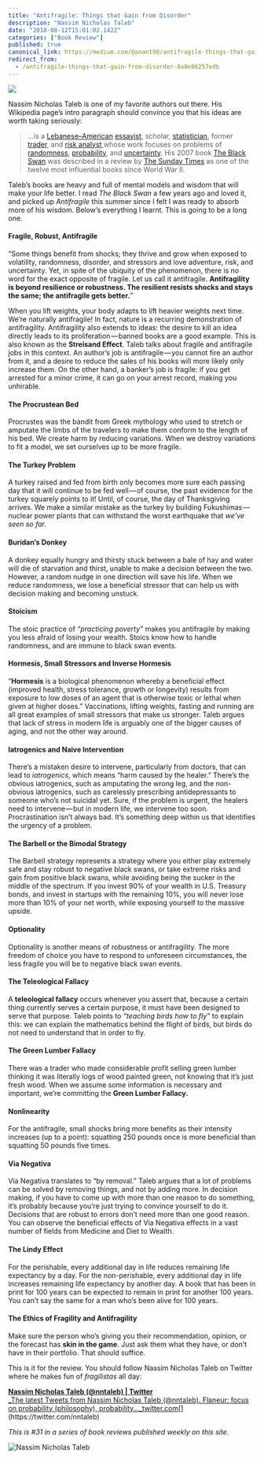 ```yaml
---
title: "Antifragile: Things that Gain from Disorder"
description: "Nassim Nicholas Taleb"
date: "2018-08-12T15:01:02.142Z"
categories: ["Book Review"]
published: true
canonical_link: https://medium.com/@anant90/antifragile-things-that-gain-from-disorder-8a0e86257edb
redirect_from:
  - /antifragile-things-that-gain-from-disorder-8a0e86257edb
---
```


![](/assets/blog/antifragile-things-that-gain-from-disorder/asset-1.jpeg)

Nassim Nicholas Taleb is one of my favorite authors out there. His Wikipedia page’s intro paragraph should convince you that his ideas are worth taking seriously:

> …is a [Lebanese–American](https://en.wikipedia.org/wiki/Lebanese_Americans "Lebanese Americans") [essayist](https://en.wikipedia.org/wiki/Essayist "Essayist"), scholar, [statistician](https://en.wikipedia.org/wiki/Statistician "Statistician"), former [trader](https://en.wikipedia.org/wiki/Trader_%28finance%29 "Trader (finance)"), and [risk analyst](https://en.wikipedia.org/wiki/Risk_analysis "Risk analysis"),whose work focuses on problems of [randomness](https://en.wikipedia.org/wiki/Randomness "Randomness"), [probability](https://en.wikipedia.org/wiki/Probability "Probability"), and [uncertainty](https://en.wikipedia.org/wiki/Uncertainty "Uncertainty"). His 2007 book [The Black Swan](https://en.wikipedia.org/wiki/The_Black_Swan_%28Taleb_book%29 "The Black Swan (Taleb book)") was described in a review by [The Sunday Times](https://en.wikipedia.org/wiki/The_Sunday_Times "The Sunday Times") as one of the twelve most influential books since World War II.

Taleb’s books are heavy and full of mental models and wisdom that will make your life better. I read _The Black Swan_ a few years ago and loved it, and picked up _Antifragile_ this summer since I felt I was ready to absorb more of his wisdom. Below’s everything I learnt. This is going to be a long one.

#### Fragile, Robust, Antifragile

“Some things benefit from shocks; they thrive and grow when exposed to volatility, randomness, disorder, and stressors and love adventure, risk, and uncertainty. Yet, in spite of the ubiquity of the phenomenon, there is no word for the exact opposite of fragile. Let us call it antifragile. **Antifragility is beyond resilience or robustness. The resilient resists shocks and stays the same; the antifragile gets better.**”

When you lift weights, your body adapts to lift heavier weights next time. We’re naturally antifragile! In fact, nature is a recurring demonstration of antifragility. Antifragility also extends to ideas: the desire to kill an idea directly leads to its proliferation — banned books are a good example. This is also known as the **Streisand Effect**. Taleb talks about fragile and antifragile jobs in this context. An author’s job is antifragile — you cannot fire an author from it, and a desire to reduce the sales of his books will more likely only increase them. On the other hand, a banker’s job is fragile: if you get arrested for a minor crime, it can go on your arrest record, making you unhirable.

#### The Procrustean Bed

Procrustes was the bandit from Greek mythology who used to stretch or amputate the limbs of the travelers to make them conform to the length of his bed. We create harm by reducing variations. When we destroy variations to fit a model, we set ourselves up to be more fragile.

#### The Turkey Problem

A turkey raised and fed from birth only becomes more sure each passing day that it will continue to be fed well — of course, the past evidence for the turkey squarely points to it! Until, of course, the day of Thanksgiving arrives. We make a similar mistake as the turkey by building Fukushimas — nuclear power plants that can withstand the worst earthquake that _we’ve seen so far._

#### Buridan’s Donkey

A donkey equally hungry and thirsty stuck between a bale of hay and water will die of starvation and thirst, unable to make a decision between the two. However, a random nudge in one direction will save his life. When we reduce randomness, we lose a beneficial stressor that can help us with decision making and becoming unstuck.

#### Stoicism

The stoic practice of _“practicing poverty”_ makes you antifragile by making you less afraid of losing your wealth. Stoics know how to handle randomness, and are immune to black swan events.

#### Hormesis, Small Stressors and Inverse Hormesis

“**Hormesis** is a biological phenomenon whereby a beneficial effect (improved health, stress tolerance, growth or longevity) results from exposure to low doses of an agent that is otherwise toxic or lethal when given at higher doses.” Vaccinations, lifting weights, fasting and running are all great examples of small stressors that make us stronger. Taleb argues that lack of stress in modern life is arguably one of the bigger causes of aging, and not the other way around.

#### Iatrogenics and Naive Intervention

There’s a mistaken desire to intervene, particularly from doctors, that can lead to _iatrogenics_, which means “harm caused by the healer.” There’s the obvious iatrogenics, such as amputating the wrong leg, and the non-obvious iatrogenics, such as carelessly prescribing antidepressants to someone who’s not suicidal yet. Sure, if the problem is urgent, the healers need to intervene — but in modern life, we intervene too soon. Procrastination isn’t always bad. It’s something deep within us that identifies the urgency of a problem.

#### The Barbell or the Bimodal Strategy

The Barbell strategy represents a strategy where you either play extremely safe and stay robust to negative black swans, or take extreme risks and gain from positive black swans, while avoiding being the sucker in the middle of the spectrum. If you invest 90% of your wealth in U.S. Treasury bonds, and invest in startups with the remaining 10%, you will never lose more than 10% of your net worth, while exposing yourself to the massive upside.

#### Optionality

Optionality is another means of robustness or antifragility. The more freedom of choice you have to respond to unforeseen circumstances, the less fragile you will be to negative black swan events.

#### The Teleological Fallacy

A **teleological fallacy** occurs whenever you assert that, because a certain thing currently serves a certain purpose, it must have been designed to serve that purpose. Taleb points to _“teaching birds how to fly”_ to explain this: we can explain the mathematics behind the flight of birds, but birds do not need to understand that in order to fly.

#### The Green Lumber Fallacy

There was a trader who made considerable profit selling green lumber thinking it was literally logs of wood painted green, not knowing that it’s just fresh wood. When we assume some information is necessary and important, we’re committing the **Green Lumber Fallacy.**

#### Nonlinearity

For the antifragile, small shocks bring more benefits as their intensity increases (up to a point): squatting 250 pounds once is more beneficial than squatting 50 pounds five times.

#### Via Negativa

Via Negativa translates to “by removal.” Taleb argues that a lot of problems can be solved by removing things, and not by adding more. In decision making, if you have to come up with more than one reason to do something, it’s probably because you’re just trying to convince yourself to do it. Decisions that are robust to errors don’t need more than one good reason. You can observe the beneficial effects of Via Negativa effects in a vast number of fields from Medicine and Diet to Wealth.

#### The Lindy Effect

For the perishable, every additional day in life reduces remaining life expectancy by a day. For the non-perishable, every additional day in life increases remaining life expectancy by another day. A book that has been in print for 100 years can be expected to remain in print for another 100 years. You can’t say the same for a man who’s been alive for 100 years.

#### The Ethics of Fragility and Antifragility

Make sure the person who’s giving you their recommendation, opinion, or the forecast has **skin in the game**. Just ask them what they have, or don’t have in their portfolio. That should suffice.

This is it for the review. You should follow Nassim Nicholas Taleb on Twitter where he makes fun of _fragilistas_ all day:

[**Nassim Nicholas Taleb (@nntaleb) | Twitter**  
\_The latest Tweets from Nassim Nicholas Taleb (@nntaleb). Flaneur: focus on probability (philosophy), probability…\_twitter.com](https://twitter.com/nntaleb "https://twitter.com/nntaleb")[](https://twitter.com/nntaleb)

_This is #31 in a series of book reviews published weekly on this site._

![Nassim Nicholas Taleb](/assets/blog/antifragile-things-that-gain-from-disorder/asset-2.png)

